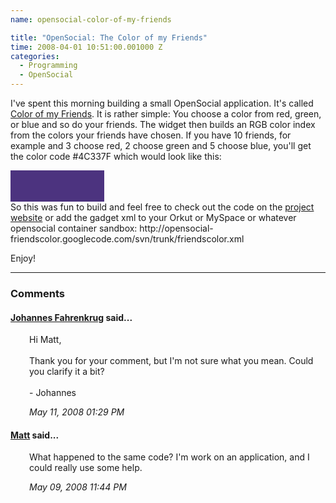 ```yaml
---
name: opensocial-color-of-my-friends

title: "OpenSocial: The Color of my Friends"
time: 2008-04-01 10:51:00.001000 Z
categories:
  - Programming
  - OpenSocial
---
```


I've spent this morning building a small OpenSocial application. It's called <a href="http://code.google.com/p/opensocial-friendscolor/">Color of my Friends</a>. It is rather simple: You choose a color from red, green, or blue and so do your friends. The widget then builds an RGB color index from the colors your friends have chosen. If you have 10 friends, for example and 3 choose red, 2 choose green and 5 choose blue, you'll get the color code #4C337F which would look like this:

   <div style="width: 150px; height: 50px; background-color: rgb(76, 51, 127);"></div>
So this was fun to build and feel free to check out the code on the <a href="http://code.google.com/p/opensocial-friendscolor/">project website</a> or add the gadget xml to your Orkut or MySpace or whatever opensocial container sandbox: http://opensocial-friendscolor.googlecode.com/svn/trunk/friendscolor.xml

Enjoy!
<br/><hr/><h3>Comments</h3>

<div class="swcomment"><h4><a href="http://www.blogger.com/profile/06650223978538123548">Johannes Fahrenkrug</a> said...</h4>
<p style="margin-left: 30px">Hi Matt,<BR/><BR/>Thank you for your comment, but I'm not sure what you mean. Could you clarify it a bit?<BR/><BR/>- Johannes</p>
<em class="swlightgray" style="margin-left: 30px">May 11, 2008 01:29 PM</em></div>
<div class="swcomment"><h4><a href="">Matt</a> said...</h4>
<p style="margin-left: 30px">What happened to the same code?  I'm work on an application, and I could really use some help.</p>
<em class="swlightgray" style="margin-left: 30px">May 09, 2008 11:44 PM</em></div>
